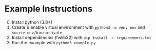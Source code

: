 # Example Instructions
0. Install python (3.8+)  
1. Create & enable virtual environment with `python3 -m venv env` and `source env/bin/activate`  
2. Install dependencies (fwlib32) with `pip install -r requirements.txt`  
3. Run the example with `python3 example.py`  
